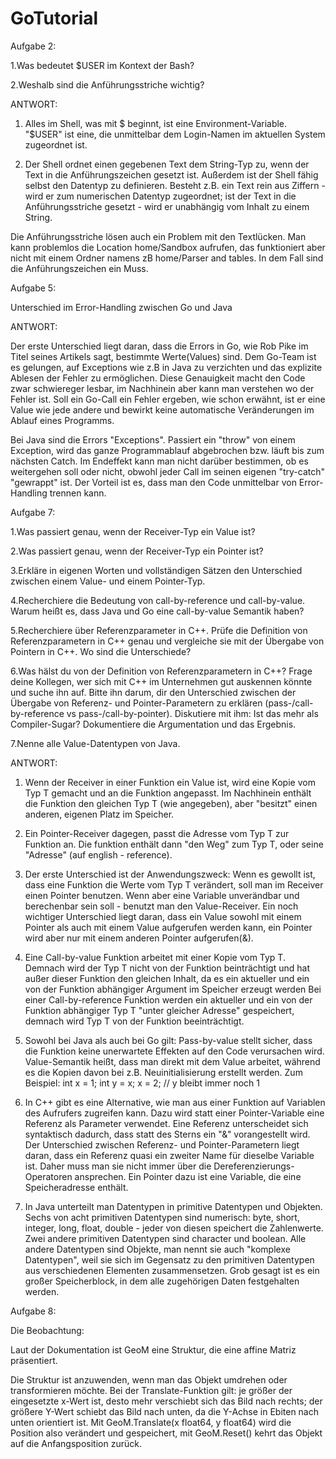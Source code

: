 # GoTutorial
Aufgabe 2:

1.Was bedeutet $USER im Kontext der Bash?

2.Weshalb sind die Anführungsstriche wichtig?

ANTWORT:

   1. Alles im Shell, was mit $ beginnt, ist eine Environment-Variable. "$USER" ist eine, die unmittelbar dem Login-Namen im aktuellen System zugeordnet ist.


   2. Der Shell ordnet einen gegebenen Text dem String-Typ zu, wenn der Text in die Anführungszeichen gesetzt ist.
   Außerdem ist der Shell fähig selbst den Datentyp zu definieren. Besteht z.B. ein Text rein aus Ziffern - wird er zum numerischen Datentyp zugeordnet; ist der Text in die Anführungsstriche gesetzt - wird er unabhängig vom Inhalt zu einem String. 

   Die Anführungsstriche lösen auch ein Problem mit den Textlücken. Man kann problemlos die Location home/Sandbox aufrufen, das funktioniert aber nicht mit einem Ordner namens zB home/Parser and tables. In dem Fall sind die Anführungszeichen ein Muss. 








Aufgabe 5:

Unterschied im Error-Handling zwischen Go und Java

ANTWORT:

   Der erste Unterschied liegt daran, dass die Errors in Go, wie Rob Pike im Titel seines Artikels sagt, bestimmte Werte(Values) sind. 
   Dem Go-Team ist es gelungen, auf Exceptions wie z.B in Java zu verzichten und das explizite Ablesen der Fehler zu ermöglichen. Diese Genauigkeit macht den Code zwar schwiereger lesbar, im Nachhinein aber kann man verstehen wo der Fehler ist. 
   Soll ein Go-Call ein Fehler ergeben, wie schon erwähnt, ist er eine Value wie jede andere und bewirkt keine automatische Veränderungen im Ablauf eines Programms. 


   Bei Java sind die Errors "Exceptions". Passiert ein "throw" von einem Exception, wird das ganze Programmablauf abgebrochen bzw. läuft bis zum nächsten Catch. Im Endeffekt kann man nicht darüber bestimmen, ob es weitergehen soll oder nicht, obwohl jeder Call im seinen eigenen "try-catch" "gewrappt" ist.
   Der Vorteil ist es, dass man den Code unmittelbar von Error-Handling trennen kann. 







Aufgabe 7:

1.Was passiert genau, wenn der Receiver-Typ ein Value ist?

2.Was passiert genau, wenn der Receiver-Typ ein Pointer ist?

3.Erkläre in eigenen Worten und vollständigen Sätzen den Unterschied zwischen einem Value- und einem Pointer-Typ.

4.Recherchiere die Bedeutung von call-by-reference und call-by-value. Warum heißt es, dass Java und Go eine call-by-value Semantik haben?

5.Recherchiere über Referenzparameter in C++. Prüfe die Definition von Referenzparametern in C++ genau und vergleiche sie mit der Übergabe von Pointern in C++. Wo sind die Unterschiede?

6.Was hälst du von der Definition von Referenzparametern in C++? Frage deine Kollegen, wer sich mit C++ im Unternehmen gut auskennen könnte und suche ihn auf. Bitte ihn darum, dir den Unterschied zwischen der Übergabe von Referenz- und Pointer-Parametern zu erklären (pass-/call-by-reference vs pass-/call-by-pointer). Diskutiere mit ihm: Ist das mehr als Compiler-Sugar? Dokumentiere die Argumentation und das Ergebnis.

7.Nenne alle Value-Datentypen von Java.

ANTWORT:


   1. Wenn der Receiver in einer Funktion ein Value ist, wird eine Kopie vom Typ T gemacht und an die Funktion angepasst. Im Nachhinein enthält die Funktion den gleichen Typ T (wie angegeben), aber "besitzt" einen anderen, eigenen Platz im Speicher.

   2. Ein Pointer-Receiver dagegen, passt die Adresse vom Typ T zur Funktion an. Die funktion enthält dann "den Weg" zum Typ T, oder seine "Adresse" (auf english - reference).

   3. Der erste Unterschied ist der Anwendungszweck: Wenn es gewollt ist, dass eine Funktion die Werte vom Typ T verändert, soll man im Receiver einen Pointer benutzen. Wenn aber eine Variable unverändbar und berechenbar sein soll - benutzt man den Value-Receiver. 
   Ein noch wichtiger Unterschied liegt daran, dass ein Value sowohl mit einem Pointer als auch mit einem Value aufgerufen werden kann, ein Pointer wird aber nur mit einem anderen Pointer aufgerufen(&).

   4. Eine Call-by-value Funktion arbeitet mit einer Kopie vom Typ T. Demnach wird der Typ T nicht von der Funktion beinträchtigt und hat außer dieser Funktion den gleichen Inhalt, da es ein aktueller und ein von der Funktion abhängiger Argument im Speicher erzeugt werden
      Bei einer Call-by-reference Funktion werden ein aktueller und ein von der Funktion abhängiger Typ T "unter gleicher Adresse" gespeichert, demnach wird Typ T von der Funktion beeinträchtigt.

   5. Sowohl bei Java als auch bei Go gilt: Pass-by-value stellt sicher, dass die Funktion keine unerwartete Effekten auf den Code verursachen wird. Value-Semantik heißt, dass man direkt mit dem Value arbeitet, während es die Kopien davon bei z.B. Neuinitialisierung erstellt werden. Zum Beispiel:
   int x = 1;
   int y = x;
   x = 2; // y bleibt immer noch 1
   
   6. In C++ gibt es eine Alternative, wie man aus einer Funktion auf Variablen des Aufrufers zugreifen kann. Dazu wird statt einer Pointer-Variable eine Referenz als Parameter verwendet. Eine Referenz unterscheidet sich syntaktisch dadurch, dass statt des Sterns ein "&" vorangestellt wird.
  Der Unterschied zwischen Referenz- und Pointer-Parametern liegt daran, dass ein Referenz quasi ein zweiter Name für dieselbe Variable ist. Daher muss man sie nicht immer über die Dereferenzierungs-Operatoren ansprechen. Ein Pointer dazu ist eine Variable, die eine Speicheradresse enthält.
   
   
   7. In Java unterteilt man Datentypen in primitive Datentypen und Objekten.
   Sechs von acht primitiven Datentypen sind numerisch: byte, short, integer, long, float, double - jeder von diesen speichert die Zahlenwerte. Zwei andere primitiven Datentypen sind character und boolean.
   Alle andere Datentypen sind Objekte, man nennt sie auch "komplexe Datentypen", weil sie sich im Gegensatz zu den primitiven Datentypen aus verschiedenen Elementen zusammensetzen. Grob gesagt ist es ein großer Speicherblock, in dem alle zugehörigen Daten festgehalten werden.
   
   
   
   
   
   
   
   
Aufgabe 8:

   Die Beobachtung:

   Laut der Dokumentation ist GeoM eine Struktur, die eine affine Matriz präsentiert.

   Die Struktur ist anzuwenden, wenn man das Objekt umdrehen oder transformieren möchte.
   Bei der Translate-Funktion gilt: je größer der eingesetzte x-Wert ist, desto mehr verschiebt sich das Bild nach rechts;      der größere Y-Wert schiebt das Bild nach unten, da die Y-Achse in Ebiten nach unten orientiert ist. Mit GeoM.Translate(x      float64, y float64) wird die Position also verändert und gespeichert, mit GeoM.Reset() kehrt das Objekt auf die              Anfangsposition zurück. 
